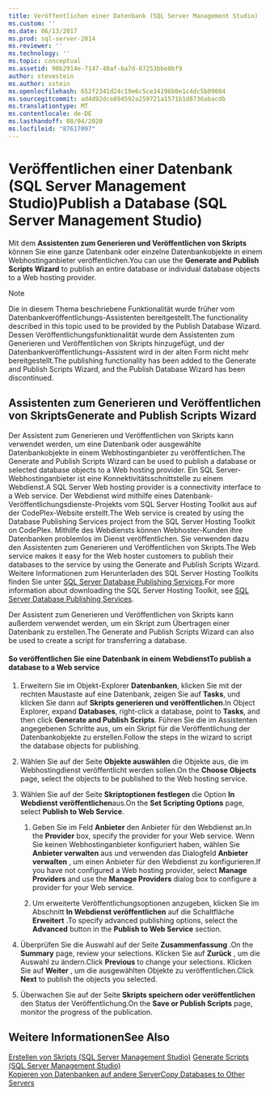 ```yaml
---
title: Veröffentlichen einer Datenbank (SQL Server Management Studio) | Microsoft-Dokumentation
ms.custom: ''
ms.date: 06/13/2017
ms.prod: sql-server-2014
ms.reviewer: ''
ms.technology: ''
ms.topic: conceptual
ms.assetid: 98b2914e-7147-40af-ba7d-87253bbe8bf9
author: stevestein
ms.author: sstein
ms.openlocfilehash: 652f2341d24c19e6c5ce34196b0e1c4dc5b09084
ms.sourcegitcommit: ad4d92dce894592a259721a1571b1d8736abacdb
ms.translationtype: MT
ms.contentlocale: de-DE
ms.lasthandoff: 08/04/2020
ms.locfileid: "87617097"
---
```

# <a name="publish-a-database-sql-server-management-studio"></a><span data-ttu-id="c9e95-102">Veröffentlichen einer Datenbank (SQL Server Management Studio)</span><span class="sxs-lookup"><span data-stu-id="c9e95-102">Publish a Database (SQL Server Management Studio)</span></span>
  <span data-ttu-id="c9e95-103">Mit dem **Assistenten zum Generieren und Veröffentlichen von Skripts** können Sie eine ganze Datenbank oder einzelne Datenbankobjekte in einem Webhostinganbieter veröffentlichen.</span><span class="sxs-lookup"><span data-stu-id="c9e95-103">You can use the **Generate and Publish Scripts Wizard** to publish an entire database or individual database objects to a Web hosting provider.</span></span>  
  
> [!NOTE]  
>  <span data-ttu-id="c9e95-104">Die in diesem Thema beschriebene Funktionalität wurde früher vom Datenbankveröffentlichungs-Assistenten bereitgestellt.</span><span class="sxs-lookup"><span data-stu-id="c9e95-104">The functionality described in this topic used to be provided by the Publish Database Wizard.</span></span> <span data-ttu-id="c9e95-105">Dessen Veröffentlichungsfunktionalität wurde dem Assistenten zum Generieren und Veröffentlichen von Skripts hinzugefügt, und der Datenbankveröffentlichungs-Assistent wird in der alten Form nicht mehr bereitgestellt.</span><span class="sxs-lookup"><span data-stu-id="c9e95-105">The publishing functionality has been added to the Generate and Publish Scripts Wizard, and the Publish Database Wizard has been discontinued.</span></span>  
  
## <a name="generate-and-publish-scripts-wizard"></a><span data-ttu-id="c9e95-106">Assistenten zum Generieren und Veröffentlichen von Skripts</span><span class="sxs-lookup"><span data-stu-id="c9e95-106">Generate and Publish Scripts Wizard</span></span>  
 <span data-ttu-id="c9e95-107">Der Assistent zum Generieren und Veröffentlichen von Skripts kann verwendet werden, um eine Datenbank oder ausgewählte Datenbankobjekte in einem Webhostinganbieter zu veröffentlichen.</span><span class="sxs-lookup"><span data-stu-id="c9e95-107">The Generate and Publish Scripts Wizard can be used to publish a database or selected database objects to a Web hosting provider.</span></span> <span data-ttu-id="c9e95-108">Ein SQL Server-Webhostinganbieter ist eine Konnektivitätsschnittstelle zu einem Webdienst.</span><span class="sxs-lookup"><span data-stu-id="c9e95-108">A SQL Server Web hosting provider is a connectivity interface to a Web service.</span></span> <span data-ttu-id="c9e95-109">Der Webdienst wird mithilfe eines Datenbank-Veröffentlichungsdienste-Projekts vom SQL Server Hosting Toolkit aus auf der CodePlex-Website erstellt.</span><span class="sxs-lookup"><span data-stu-id="c9e95-109">The Web service is created by using the Database Publishing Services project from the SQL Server Hosting Toolkit on CodePlex.</span></span> <span data-ttu-id="c9e95-110">Mithilfe des Webdiensts können Webhoster-Kunden ihre Datenbanken problemlos im Dienst veröffentlichen. Sie verwenden dazu den Assistenten zum Generieren und Veröffentlichen von Skripts.</span><span class="sxs-lookup"><span data-stu-id="c9e95-110">The Web service makes it easy for the Web hoster customers to publish their databases to the service by using the Generate and Publish Scripts Wizard.</span></span> <span data-ttu-id="c9e95-111">Weitere Informationen zum Herunterladen des SQL Server Hosting Toolkits finden Sie unter [SQL Server Database Publishing Services](https://go.microsoft.com/fwlink/?LinkId=142025).</span><span class="sxs-lookup"><span data-stu-id="c9e95-111">For more information about downloading the SQL Server Hosting Toolkit, see [SQL Server Database Publishing Services](https://go.microsoft.com/fwlink/?LinkId=142025).</span></span>  
  
 <span data-ttu-id="c9e95-112">Der Assistent zum Generieren und Veröffentlichen von Skripts kann außerdem verwendet werden, um ein Skript zum Übertragen einer Datenbank zu erstellen.</span><span class="sxs-lookup"><span data-stu-id="c9e95-112">The Generate and Publish Scripts Wizard can also be used to create a script for transferring a database.</span></span>  
  
#### <a name="to-publish-a-database-to-a-web-service"></a><span data-ttu-id="c9e95-113">So veröffentlichen Sie eine Datenbank in einem Webdienst</span><span class="sxs-lookup"><span data-stu-id="c9e95-113">To publish a database to a Web service</span></span>  
  
1.  <span data-ttu-id="c9e95-114">Erweitern Sie im Objekt-Explorer **Datenbanken**, klicken Sie mit der rechten Maustaste auf eine Datenbank, zeigen Sie auf **Tasks**, und klicken Sie dann auf **Skripts generieren und veröffentlichen**.</span><span class="sxs-lookup"><span data-stu-id="c9e95-114">In Object Explorer, expand **Databases**, right-click a database, point to **Tasks**, and then click **Generate and Publish Scripts**.</span></span> <span data-ttu-id="c9e95-115">Führen Sie die im Assistenten angegebenen Schritte aus, um ein Skript für die Veröffentlichung der Datenbankobjekte zu erstellen.</span><span class="sxs-lookup"><span data-stu-id="c9e95-115">Follow the steps in the wizard to script the database objects for publishing.</span></span>  
  
2.  <span data-ttu-id="c9e95-116">Wählen Sie auf der Seite **Objekte auswählen** die Objekte aus, die im Webhostingdienst veröffentlicht werden sollen.</span><span class="sxs-lookup"><span data-stu-id="c9e95-116">On the **Choose Objects** page, select the objects to be published to the Web hosting service.</span></span>  
  
3.  <span data-ttu-id="c9e95-117">Wählen Sie auf der Seite **Skriptoptionen festlegen** die Option **In Webdienst veröffentlichen**aus.</span><span class="sxs-lookup"><span data-stu-id="c9e95-117">On the **Set Scripting Options** page, select **Publish to Web Service**.</span></span>  
  
    1.  <span data-ttu-id="c9e95-118">Geben Sie im Feld **Anbieter** den Anbieter für den Webdienst an.</span><span class="sxs-lookup"><span data-stu-id="c9e95-118">In the **Provider** box, specify the provider for your Web service.</span></span> <span data-ttu-id="c9e95-119">Wenn Sie keinen Webhostinganbieter konfiguriert haben, wählen Sie **Anbieter verwalten** aus und verwenden das Dialogfeld **Anbieter verwalten** , um einen Anbieter für den Webdienst zu konfigurieren.</span><span class="sxs-lookup"><span data-stu-id="c9e95-119">If you have not configured a Web hosting provider, select **Manage Providers** and use the **Manage Providers** dialog box to configure a provider for your Web service.</span></span>  
  
    2.  <span data-ttu-id="c9e95-120">Um erweiterte Veröffentlichungsoptionen anzugeben, klicken Sie im Abschnitt **In Webdienst veröffentlichen** auf die Schaltfläche **Erweitert** .</span><span class="sxs-lookup"><span data-stu-id="c9e95-120">To specify advanced publishing options, select the **Advanced** button in the **Publish to Web Service** section.</span></span>  
  
4.  <span data-ttu-id="c9e95-121">Überprüfen Sie die Auswahl auf der Seite **Zusammenfassung** .</span><span class="sxs-lookup"><span data-stu-id="c9e95-121">On the **Summary** page, review your selections.</span></span> <span data-ttu-id="c9e95-122">Klicken Sie auf **Zurück** , um die Auswahl zu ändern.</span><span class="sxs-lookup"><span data-stu-id="c9e95-122">Click **Previous** to change your selections.</span></span> <span data-ttu-id="c9e95-123">Klicken Sie auf **Weiter** , um die ausgewählten Objekte zu veröffentlichen.</span><span class="sxs-lookup"><span data-stu-id="c9e95-123">Click **Next** to publish the objects you selected.</span></span>  
  
5.  <span data-ttu-id="c9e95-124">Überwachen Sie auf der Seite **Skripts speichern oder veröffentlichen** den Status der Veröffentlichung.</span><span class="sxs-lookup"><span data-stu-id="c9e95-124">On the **Save or Publish Scripts** page, monitor the progress of the publication.</span></span>  
  
## <a name="see-also"></a><span data-ttu-id="c9e95-125">Weitere Informationen</span><span class="sxs-lookup"><span data-stu-id="c9e95-125">See Also</span></span>  
 <span data-ttu-id="c9e95-126">[Erstellen von Skripts &#40;SQL Server Management Studio&#41;](../scripting/generate-scripts-sql-server-management-studio.md) </span><span class="sxs-lookup"><span data-stu-id="c9e95-126">[Generate Scripts &#40;SQL Server Management Studio&#41;](../scripting/generate-scripts-sql-server-management-studio.md) </span></span>  
 [<span data-ttu-id="c9e95-127">Kopieren von Datenbanken auf andere Server</span><span class="sxs-lookup"><span data-stu-id="c9e95-127">Copy Databases to Other Servers</span></span>](copy-databases-to-other-servers.md)  
  
  
